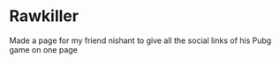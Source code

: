 # Rawkiller
Made a page for my friend nishant to give all the social links of his Pubg game on one page
